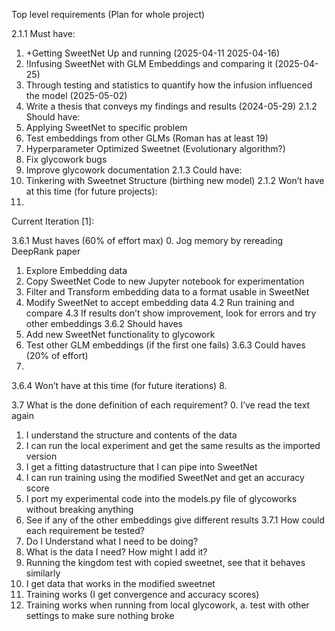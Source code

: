 Top level requirements (Plan for whole project)

2.1.1 Must have:
1.	+Getting SweetNet Up and running (2025-04-11 2025-04-16)
2.	!Infusing SweetNet with GLM Embeddings and comparing it (2025-04-25)
3.	Through testing and statistics to quantify how the infusion influenced the model (2025-05-02)
4.	Write a thesis that conveys my findings and results (2024-05-29)
2.1.2 Should have:
5.	Applying SweetNet to specific problem 
6.	Test embeddings from other GLMs (Roman has at least 19)
7.	Hyperparameter Optimized Sweetnet (Evolutionary algorithm?)
8.	Fix glycowork bugs
9.	Improve glycowork documentation
2.1.3 Could have:
10.	Tinkering with Sweetnet Structure (birthing new model)
2.1.2 Won’t have at this time (for future projects):
1.	



Current Iteration [1]:

3.6.1 Must haves (60% of effort max)
0.	Jog memory by rereading DeepRank paper
1.	Explore Embedding data
2.	Copy SweetNet Code to new Jupyter notebook for experimentation
3.	Filter and Transform embedding data to a format usable in SweetNet
4.	Modify SweetNet to accept embedding data
4.2	Run training and compare
4.3	If results don’t show improvement, look for errors and try other embeddings
3.6.2 Should haves
5.	Add new SweetNet functionality to glycowork 
6.	Test other GLM embeddings (if the first one fails)
3.6.3 Could haves (20% of effort)
7.	
3.6.4 Won’t have at this time (for future iterations)
8.	


3.7 What is the done definition of each requirement? 
0.	I’ve read the text again
1.	I understand the structure and contents of the data
2.	I can run the local experiment and get the same results as the imported version
3.	I get a fitting datastructure that I can pipe into SweetNet
4.	I can run training using the modified SweetNet and get an accuracy score
5.	I port my experimental code into the models.py file of glycoworks without breaking anything
6.	See if any of the other embeddings give different results
3.7.1 How could each requirement be tested?
0.	Do I Understand what I need to be doing?
1.	What is the data I need? How might I add it?
2.	Running the kingdom test with copied sweetnet, see that it behaves similarly
3.	I get data that works in the modified sweetnet
4.	Training works (I get convergence and accuracy scores)
5.	Training works when running from local glycowork, 
a.	test with other settings to make sure nothing broke

